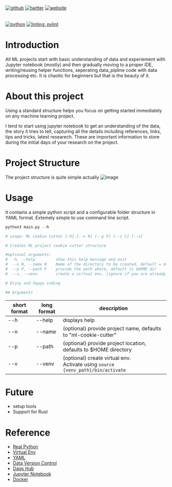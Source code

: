 


[![github](https://img.shields.io/badge/GitHub-rvbug-181717.svg?style=flat&logo=github)](https://github.com/rvbug)
[![twitter](https://img.shields.io/badge/Twitter-@rvbugged-00aced.svg?style=flat&logo=twitter)](https://twitter.com/rvbugged)
[![website](https://img.shields.io/badge/Website-rvbug-5087B2.svg?style=flat&logo=telegram)](https://rvbug.github.io)   
<br><br>
[![python](https://img.shields.io/badge/Python-3.9-3776AB.svg?style=flat&logo=python&logoColor=white)](https://www.python.org)
[![linting: pylint](https://img.shields.io/badge/linting-pylint-yellowgreen)](https://github.com/pylint-dev/pylint)

# Introduction

All ML projects start with basic understanding of data and experiement with Jupyter notebook (mostly) and then gradually moving to a proper IDE, writing/reusing helper functions, seperating data_pipline code with data processing etc. It is chaotic for beginners but that is the beauty of it.


# About this project

Using a standard structure helps you focus on getting started immediately on any machine learning project.   

I tend to start using jupyter notebook to get an understanding of the data, the story it tries to tell, capturing all the details including references, links, tips and tricks, latest researech. These are important information to store during the initial days of your research on the project.




# Project Structure

The project structure is quite simple actually
![image](https://github.com/rvbug/cookie-ml/assets/10928536/e0785d48-c21b-42c6-84a7-de211e6687ca)


# Usage

It contains a simple python script and a configurable folder structure in YAML format.
Extemely simple to use command line script.

```python
python3 main.py --h

# usage: ML Cookie Cutter [-h] [--n N] [--p P] [--c C] [--v]

# Creates ML project cookie cutter structure

#optional arguments:
#  -h, --help         show this help message and exit
#  --n N, --name N    Name of the directory to be created, default = ml-cookie-project
#  --p P, --path P    provide the path where, default is $HOME dir
#  --v, --venv        create a virtual env. [ignore if you are already on a virtual env]

# Enjoy and happy coding

## Arguments 

```
| short format | long format | description |
| --- | --- | --- |
| --h | --help | displays help |
| --n | --name | (optional) provide project name, defaults to "ml-cookie-cutter"  |
| --p | --path | (optional) provide project location, defaults to $HOME directory |
| --v | --venv | (optional) create virtual env. <br>Activate using `source {venv_path}/bin/activate` |


# Future
- setup tools
- Support for Rust  




# Reference 
- [Real Python](https://realpython.com/)  
- [Virtual Env](https://docs.python.org/3/library/venv.html)
- [YAML](https://yaml.org/)  
- [Data Version Control](https://dvc.org/)    
- [Dags Hub](https://dagshub.com/)  
- [Jupyter Notebook](https://jupyter.org/)  
- [Docker](https://www.docker.com/)  
  
  
